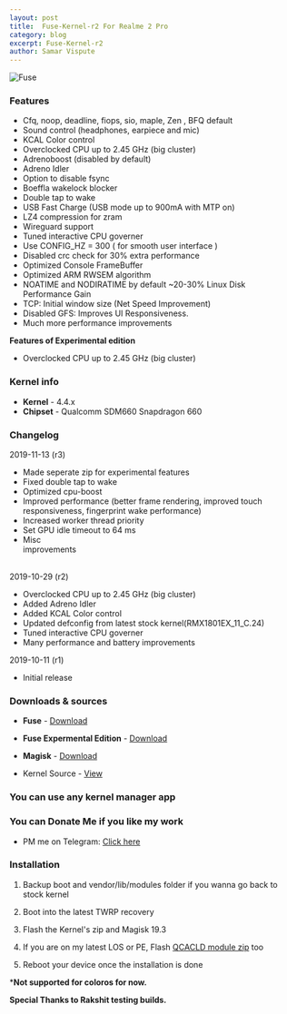 ```yaml
---
layout: post
title:  Fuse-Kernel-r2 For Realme 2 Pro
category: blog
excerpt: Fuse-Kernel-r2
author: Samar Vispute
---
```


![Fuse](https://2.bp.blogspot.com/-S6utd9l5MWs/WakT7Iy6goI/AAAAAAAAFFY/3EUkZJsHDAMVud1QI8BlRS-UC9s7Ce8nQCLcBGAs/s640/fuse-asheville-logo-design.png)

### Features
* Cfq, noop, deadline, fiops, sio, maple, Zen , BFQ default
* Sound control (headphones, earpiece and mic)
* KCAL Color control
* Overclocked CPU up to 2.45 GHz (big cluster) 
* Adrenoboost (disabled by default)
* Adreno Idler
* Option to disable fsync
* Boeffla wakelock blocker
* Double tap to wake
* USB Fast Charge (USB mode up to 900mA with MTP on)
* LZ4 compression for zram
* Wireguard support
* Tuned interactive CPU governer
* Use CONFIG_HZ = 300 ( for smooth user interface )
* Disabled crc check for 30% extra performance
* Optimized Console FrameBuffer
* Optimized ARM RWSEM algorithm 
* NOATIME and NODIRATIME by default ~20-30% Linux Disk Performance Gain
* TCP: Initial window size (Net Speed Improvement)
* Disabled GFS: Improves UI Responsiveness.
* Much more performance improvements

**Features of Experimental edition**
* Overclocked CPU up to 2.45 GHz (big cluster) 

### Kernel info
* **Kernel** - 4.4.x
* **Chipset** - Qualcomm SDM660 Snapdragon 660

### Changelog
2019-11-13 (r3)
* Made seperate zip for experimental features
* Fixed double tap to wake
* Optimized cpu-boost
* Improved performance (better frame rendering, improved touch responsiveness, fingerprint wake performance)
* Increased worker thread priority
* Set GPU idle timeout to 64 ms
* Misc improvements⠀⠀⠀⠀⠀⠀⠀⠀⠀⠀⠀⠀⠀⠀⠀⠀⠀⠀⠀⠀⠀⠀⠀⠀⠀⠀⠀⠀⠀⠀⠀⠀⠀⠀⠀⠀⠀⠀⠀⠀⠀⠀

2019-10-29 (r2)
* Overclocked CPU up to 2.45 GHz (big cluster) 
* Added Adreno Idler
* Added KCAL Color control
* Updated defconfig from latest stock kernel(RMX1801EX_11_C.24)
* Tuned interactive CPU governer
* Many performance and battery improvements

2019-10-11 (r1)
* Initial release 

### Downloads & sources
* **Fuse** - [Download](https://drive.google.com/open?id=1LuMDXMpxYLXpvyVimjZSPeqphTRoF8Bb)
* **Fuse Expermental Edition** - [Download](https://drive.google.com/open?id=1edUOlaOncf6j-LG92jJVVPj-qOc0DBsZ)
* **Magisk** - [Download](https://github.com/topjohnwu/Magisk/releases/tag/v19.3)

* Kernel Source - [View](https://github.com/SamarV-121/android_kernel_oppo_sdm660)

### You can use any kernel manager app

### You can Donate Me if you like my work
* PM me on Telegram: [Click here](https://web.telegram.org/#/im?p=@SamarV121)

### Installation
1) Backup boot and vendor/lib/modules folder if you wanna go back to stock kernel

2) Boot into the latest TWRP recovery

3) Flash the Kernel's zip and Magisk 19.3

4) If you are on my latest LOS or PE, Flash [QCACLD module zip](https://drive.google.com/open?id=183LOsfXIBpuQHMkBc7hFBz4JZU9Jl9Qx) too

5) Reboot your device once the installation is done

***Not supported for coloros for now.**

**Special Thanks to Rakshit testing builds.**
